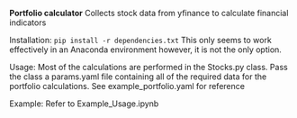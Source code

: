 **Portfolio calculator** 
Collects stock data from yfinance to calculate financial indicators

Installation:
`pip install -r dependencies.txt`
This only seems to work effectively in an Anaconda environment however, it is not the only option.

Usage:
Most of the calculations are performed in the Stocks.py class.
Pass the class a params.yaml file containing all of the required data for the portfolio calculations.
See example_portfolio.yaml for reference

Example:
Refer to Example_Usage.ipynb

